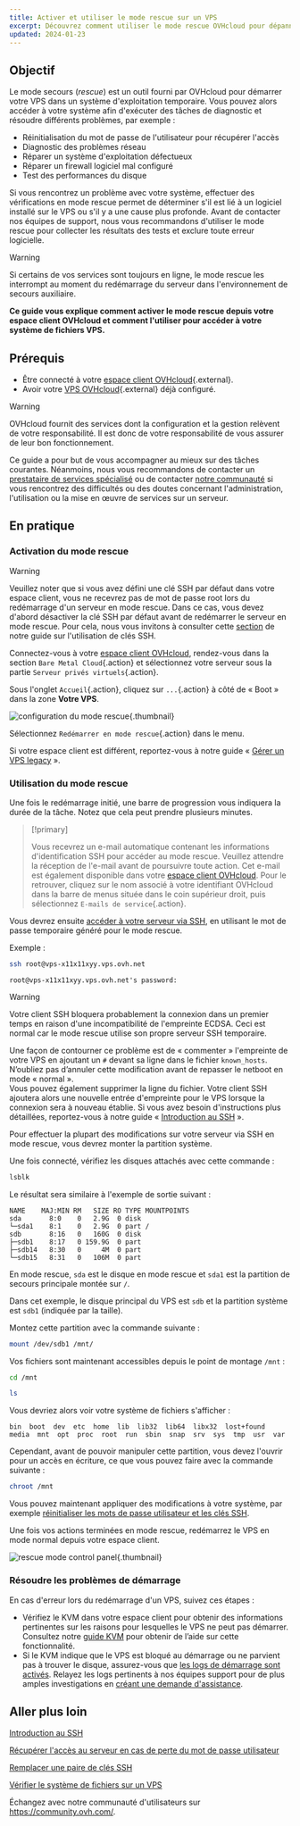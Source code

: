 ```yaml
---
title: Activer et utiliser le mode rescue sur un VPS
excerpt: Découvrez comment utiliser le mode rescue OVHcloud pour dépanner votre VPS et effectuer des vérifications système
updated: 2024-01-23
---
```


## Objectif

Le mode secours (*rescue*) est un outil fourni par OVHcloud pour démarrer votre VPS dans un système d'exploitation temporaire. Vous pouvez alors accéder à votre système afin d'exécuter des tâches de diagnostic et résoudre différents problèmes, par exemple :

- Réinitialisation du mot de passe de l'utilisateur pour récupérer l'accès
- Diagnostic des problèmes réseau
- Réparer un système d'exploitation défectueux
- Réparer un firewall logiciel mal configuré
- Test des performances du disque

Si vous rencontrez un problème avec votre système, effectuer des vérifications en mode rescue permet de déterminer s'il est lié à un logiciel installé sur le VPS ou s'il y a une cause plus profonde. Avant de contacter nos équipes de support, nous vous recommandons d'utiliser le mode rescue pour collecter les résultats des tests et exclure toute erreur logicielle.

> [!warning]
>
> Si certains de vos services sont toujours en ligne, le mode rescue les interrompt au moment du redémarrage du serveur dans l'environnement de secours auxiliaire.
>

**Ce guide vous explique comment activer le mode rescue depuis votre espace client OVHcloud et comment l'utiliser pour accéder à votre système de fichiers VPS.**

## Prérequis

- Être connecté à votre [espace client OVHcloud](https://ca.ovh.com/auth/?action=gotomanager&from=https://www.ovh.com/ca/fr/&ovhSubsidiary=qc){.external}.
- Avoir votre [VPS OVHcloud](https://www.ovhcloud.com/fr-ca/vps/){.external} déjà configuré.

> [!warning]
> OVHcloud fournit des services dont la configuration et la gestion relèvent de votre responsabilité. Il est donc de votre responsabilité de vous assurer de leur bon fonctionnement.
>
> Ce guide a pour but de vous accompagner au mieux sur des tâches courantes. Néanmoins, nous vous recommandons de contacter un [prestataire de services spécialisé](https://partner.ovhcloud.com/fr-ca/directory/) ou de contacter [notre communauté](https://community.ovh.com/) si vous rencontrez des difficultés ou des doutes concernant l'administration, l'utilisation ou la mise en œuvre de services sur un serveur.
>

## En pratique

### Activation du mode rescue

> [!warning]
> Veuillez noter que si vous avez défini une clé SSH par défaut dans votre espace client, vous ne recevrez pas de mot de passe root lors du redémarrage d'un serveur en mode rescue. Dans ce cas, vous devez d'abord désactiver la clé SSH par défaut avant de redémarrer le serveur en mode rescue. Pour cela, nous vous invitons à consulter cette [section](/pages/bare_metal_cloud/dedicated_servers/creating-ssh-keys-dedicated#disablesshkey) de notre guide sur l'utilisation de clés SSH.
>

Connectez-vous à votre [espace client OVHcloud](https://ca.ovh.com/auth/?action=gotomanager&from=https://www.ovh.com/ca/fr/&ovhSubsidiary=qc), rendez-vous dans la section `Bare Metal Cloud`{.action} et sélectionnez votre serveur sous la partie `Serveur privés virtuels`{.action}.

Sous l'onglet `Accueil`{.action}, cliquez sur `...`{.action} à côté de « Boot » dans la zone **Votre VPS**.

![configuration du mode rescue](images/rescue_new.png){.thumbnail}

Sélectionnez `Redémarrer en mode rescue`{.action} dans le menu.

Si votre espace client est différent, reportez-vous à notre guide « [Gérer un VPS legacy](/pages/bare_metal_cloud/virtual_private_servers/vps_legacy_control_panel) ».

### Utilisation du mode rescue

Une fois le redémarrage initié, une barre de progression vous indiquera la durée de la tâche. Notez que cela peut prendre plusieurs minutes.

> [!primary]
>
> Vous recevrez un e-mail automatique contenant les informations d'identification SSH pour accéder au mode rescue. Veuillez attendre la réception de l'e-mail avant de poursuivre toute action. Cet e-mail est également disponible dans votre [espace client OVHcloud](https://ca.ovh.com/auth/?action=gotomanager&from=https://www.ovh.com/ca/fr/&ovhSubsidiary=qc). Pour le retrouver, cliquez sur le nom associé à votre identifiant OVHcloud dans la barre de menus située dans le coin supérieur droit, puis sélectionnez `E-mails de service`{.action}.
>

Vous devrez ensuite [accéder à votre serveur via SSH](/pages/bare_metal_cloud/dedicated_servers/ssh_introduction), en utilisant le mot de passe temporaire généré pour le mode rescue.

Exemple :

```bash
ssh root@vps-x11x11xyy.vps.ovh.net
```

```console
root@vps-x11x11xyy.vps.ovh.net's password:
```

> [!warning]
>
> Votre client SSH bloquera probablement la connexion dans un premier temps en raison d'une incompatibilité de l'empreinte ECDSA. Ceci est normal car le mode rescue utilise son propre serveur SSH temporaire.
>
> Une façon de contourner ce problème est de « commenter » l'empreinte de votre VPS en ajoutant un `#` devant sa ligne dans le fichier `known_hosts`. N’oubliez pas d’annuler cette modification avant de repasser le netboot en mode « normal ».<br>Vous pouvez également supprimer la ligne du fichier. Votre client SSH ajoutera alors une nouvelle entrée d'empreinte pour le VPS lorsque la connexion sera à nouveau établie. Si vous avez besoin d'instructions plus détaillées, reportez-vous à notre guide « [Introduction au SSH](/pages/bare_metal_cloud/dedicated_servers/ssh_introduction#login) ».
>

Pour effectuer la plupart des modifications sur votre serveur via SSH en mode rescue, vous devrez monter la partition système.

Une fois connecté, vérifiez les disques attachés avec cette commande :

```bash
lsblk
```

Le résultat sera similaire à l'exemple de sortie suivant :

```console
NAME    MAJ:MIN RM   SIZE RO TYPE MOUNTPOINTS
sda       8:0    0   2.9G  0 disk
└─sda1    8:1    0   2.9G  0 part /
sdb       8:16   0   160G  0 disk
├─sdb1    8:17   0 159.9G  0 part
├─sdb14   8:30   0     4M  0 part
└─sdb15   8:31   0   106M  0 part
```

En mode rescue, `sda` est le disque en mode rescue et `sda1` est la partition de secours principale montée sur `/`.

Dans cet exemple, le disque principal du VPS est `sdb` et la partition système est `sdb1` (indiquée par la taille).

Montez cette partition avec la commande suivante :

```bash
mount /dev/sdb1 /mnt/
```

Vos fichiers sont maintenant accessibles depuis le point de montage `/mnt` :


```bash
cd /mnt
```

```bash
ls
```

Vous devriez alors voir votre système de fichiers s'afficher :

```console
bin  boot  dev  etc  home  lib  lib32  lib64  libx32  lost+found  media  mnt  opt  proc  root  run  sbin  snap  srv  sys  tmp  usr  var
```

Cependant, avant de pouvoir manipuler cette partition, vous devez l'ouvrir pour un accès en écriture, ce que vous pouvez faire avec la commande suivante :

```bash
chroot /mnt
```

Vous pouvez maintenant appliquer des modifications à votre système, par exemple [réinitialiser les mots de passe utilisateur et les clés SSH](#gofurther).

Une fois vos actions terminées en mode rescue, redémarrez le VPS en mode normal depuis votre espace client.

![rescue mode control panel](images/rescue_exit.png){.thumbnail}

### Résoudre les problèmes de démarrage

En cas d'erreur lors du redémarrage d'un VPS, suivez ces étapes :

- Vérifiez le KVM dans votre espace client pour obtenir des informations pertinentes sur les raisons pour lesquelles le VPS ne peut pas démarrer. Consultez notre [guide KVM](/pages/bare_metal_cloud/virtual_private_servers/using_kvm_for_vps) pour obtenir de l’aide sur cette fonctionnalité.
- Si le KVM indique que le VPS est bloqué au démarrage ou ne parvient pas à trouver le disque, assurez-vous que [les logs de démarrage sont activés](/pages/bare_metal_cloud/virtual_private_servers/bootlog_display_kvm). Relayez les logs pertinents à nos équipes support pour de plus amples investigations en [créant une demande d'assistance](https://help.ovhcloud.com/csm?id=csm_get_help).

<a name="gofurther"></a>

## Aller plus loin

[Introduction au SSH](/pages/bare_metal_cloud/dedicated_servers/ssh_introduction)

[Récupérer l'accès au serveur en cas de perte du mot de passe utilisateur](/pages/bare_metal_cloud/dedicated_servers/replacing-user-password)

[Remplacer une paire de clés SSH](/pages/bare_metal_cloud/dedicated_servers/replacing-lost-ssh-key)

[Vérifier le système de fichiers sur un VPS](/pages/bare_metal_cloud/virtual_private_servers/check-filesystem)

Échangez avec notre communauté d'utilisateurs sur <https://community.ovh.com/>.
